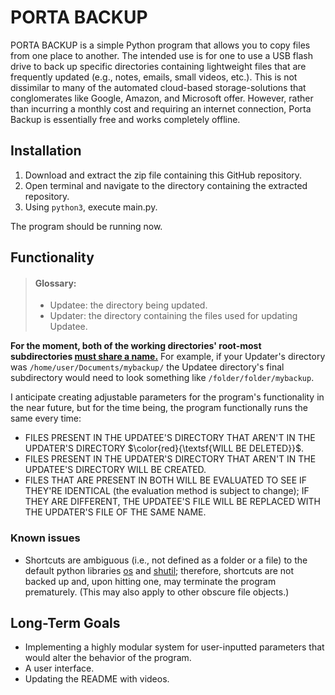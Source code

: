 # PORTA BACKUP
 PORTA BACKUP is a simple Python program that allows you to copy files from one place to another. The intended use is for one to use a USB flash drive to back up specific directories containing lightweight files that are frequently updated (e.g., notes, emails, small videos, etc.). This is not dissimilar to many of the automated cloud-based storage-solutions that conglomerates like Google, Amazon, and Microsoft offer. However, rather than incurring a monthly cost and requiring an internet connection, Porta Backup is essentially free and works completely offline.


## Installation

1. Download and extract the zip file containing this GitHub repository.
2. Open terminal and navigate to the directory containing the extracted repository.
3. Using `python3`, execute main.py. 

The program should be running now.


## Functionality

> #### Glossary:
> - Updatee: the directory being updated.
> - Updater: the directory containing the files used for updating Updatee.

**For the moment, both of the working directories' root-most subdirectories <ins>must share a name.**</ins> For example, if your Updater's directory was ```/home/user/Documents/mybackup/``` the Updatee directory's final subdirectory would need to look something like ```/folder/folder/mybackup```.

I anticipate creating adjustable parameters for the program's functionality in the near future, but for the time being, the program functionally runs the same every time:

- FILES PRESENT IN THE UPDATEE'S DIRECTORY THAT AREN'T IN THE UPDATER'S DIRECTORY $\color{red}{\textsf{WILL BE DELETED}}$.
- FILES PRESENT IN THE UPDATER'S DIRECTORY THAT AREN'T IN THE UPDATEE'S DIRECTORY WILL BE CREATED.
- FILES THAT ARE PRESENT IN BOTH WILL BE EVALUATED TO SEE IF THEY'RE IDENTICAL (the evaluation method is subject to change); IF THEY ARE DIFFERENT, THE UPDATEE'S FILE WILL BE REPLACED WITH THE UPDATER'S FILE OF THE SAME NAME.

### Known issues
- Shortcuts are ambiguous (i.e., not defined as a folder or a file) to the default python libraries [os](https://github.com/python/cpython/blob/3.13/Lib/os.py) and [shutil](https://github.com/python/cpython/blob/3.13/Lib/shutil.py); therefore, shortcuts are not backed up and, upon hitting one, may terminate the program prematurely. (This may also apply to other obscure file objects.)


## Long-Term Goals
- Implementing a highly modular system for user-inputted parameters that would alter the behavior of the program.
- A user interface.
- Updating the README with videos.